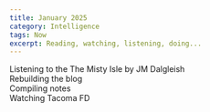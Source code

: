 ```yaml
---
title: January 2025
category: Intelligence
tags: Now
excerpt: Reading, watching, listening, doing...
---
```


Listening to the The Misty Isle by JM Dalgleish   
Rebuilding the blog    
Compiling notes   
Watching Tacoma FD   